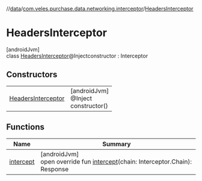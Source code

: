 //[data](../../../index.md)/[com.veles.purchase.data.networking.interceptor](../index.md)/[HeadersInterceptor](index.md)

# HeadersInterceptor

[androidJvm]\
class [HeadersInterceptor](index.md)@Injectconstructor : Interceptor

## Constructors

| | |
|---|---|
| [HeadersInterceptor](-headers-interceptor.md) | [androidJvm]<br>@Inject<br>constructor() |

## Functions

| Name | Summary |
|---|---|
| [intercept](intercept.md) | [androidJvm]<br>open override fun [intercept](intercept.md)(chain: Interceptor.Chain): Response |
